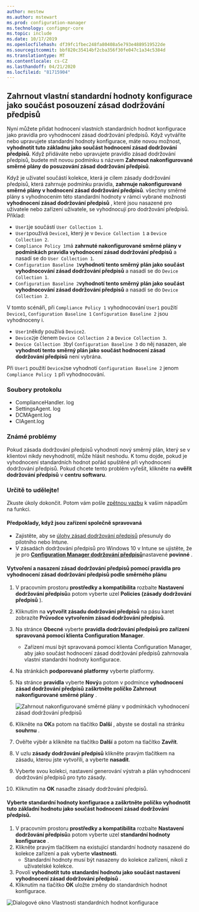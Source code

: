 ```yaml
---
author: mestew
ms.author: mstewart
ms.prod: configuration-manager
ms.technology: configmgr-core
ms.topic: include
ms.date: 10/17/2019
ms.openlocfilehash: df39fc1fbec248fa80408a5e793e4889519522de
ms.sourcegitcommit: bbf820c35414bf2cba356f30fe047c1a34c5384d
ms.translationtype: MT
ms.contentlocale: cs-CZ
ms.lasthandoff: 04/21/2020
ms.locfileid: "81715904"
---
```

## <a name="include-custom-configuration-baselines-as-part-of-compliance-policy-assessment"></a><a name="bkmk_CAbaselines"></a>Zahrnout vlastní standardní hodnoty konfigurace jako součást posouzení zásad dodržování předpisů

Nyní můžete přidat hodnocení vlastních standardních hodnot konfigurace jako pravidla pro vyhodnocení zásad dodržování předpisů. Když vytváříte nebo upravujete standardní hodnoty konfigurace, máte novou možnost, **vyhodnotit tuto základnu jako součást hodnocení zásad dodržování předpisů**. Když přidáváte nebo upravujete pravidlo zásad dodržování předpisů, budete mít novou podmínku s názvem **Zahrnout nakonfigurované směrné plány do posuzování zásad dodržování předpisů**.

Když je uživatel součástí kolekce, která je cílem zásady dodržování předpisů, která zahrnuje podmínku pravidla, **zahrnuje nakonfigurované směrné plány v hodnocení zásad dodržování předpisů**. všechny směrné plány s vyhodnocením této standardní hodnoty v rámci vybrané možnosti **vyhodnocení zásad dodržování předpisů** , které jsou nasazené pro uživatele nebo zařízení uživatele, se vyhodnocují pro dodržování předpisů. Příklad:

- `User1`je součástí `User Collection 1`.
- `User1`používá `Device1`, který je v `Device Collection 1` a `Device Collection 2`.
- `Compliance Policy 1`má **zahrnuté nakonfigurované směrné plány v podmínkách pravidla vyhodnocení zásad dodržování předpisů** a nasadí se do `User Collection 1`.
- `Configuration Baseline 1`**vyhodnotí tento směrný plán jako součást vyhodnocování zásad dodržování předpisů** a nasadí se do `Device Collection 1`.
- `Configuration Baseline 2`**vyhodnotí tento směrný plán jako součást vyhodnocování zásad dodržování předpisů** a nasadí se do `Device Collection 2`.

V tomto scénáři, při `Compliance Policy 1` vyhodnocování `User1` použití `Device1`, `Configuration Baseline 1` `Configuration Baseline 2` jsou vyhodnoceny i.

- `User1`někdy používá `Device2`.
- `Device2`je členem `Device Collection 2` a `Device Collection 3`.
- `Device Collection 3`byl `Configuration Baseline 3` do něj nasazen, ale **vyhodnotí tento směrný plán jako součást hodnocení zásad dodržování předpisů** není vybrána.

Při `User1` použití `Device2`se vyhodnotí `Configuration Baseline 2` jenom `Compliance Policy 1` při vyhodnocování.

### <a name="log-files"></a><a name="bkmk_CA-Logs"></a>Soubory protokolu

- ComplianceHandler. log
- SettingsAgent. log
- DCMAgent.log
- CIAgent.log

### <a name="known-issues"></a>Známé problémy
<!--5582516-->
Pokud zásada dodržování předpisů vyhodnotí nový směrný plán, který se v klientovi nikdy nevyhodnotil, může hlásit neshodu. K tomu dojde, pokud je vyhodnocení standardních hodnot pořád spuštěné při vyhodnocení dodržování předpisů. Pokud chcete tento problém vyřešit, klikněte na **ověřit dodržování předpisů** v **centru softwaru**.

### <a name="try-it-out"></a>Určitě to udělejte!

Zkuste úkoly dokončit. Potom vám pošle [zpětnou vazbu](../../../../understand/find-help.md#product-feedback) k vašim nápadům na funkci.

#### <a name="prerequisites-when-the-devices-are-co-managed"></a>Předpoklady, když jsou zařízení společně spravovaná

- Zajistěte, aby se [úlohy zásad dodržování předpisů](../../../../../comanage/workloads.md#compliance-policies) přesunuly do pilotního nebo Intune.
- V zásadách dodržování předpisů pro Windows 10 v Intune se ujistěte, že je pro [**Configuration Manager dodržování předpisů**](https://docs.microsoft.com/intune/protect/compliance-policy-create-windows#configuration-manager-compliance)nastavené **povinné** .

#### <a name="create-and-deploy-a-compliance-policy-with-a-rule-for-baseline-compliance-policy-assessment"></a>Vytvoření a nasazení zásad dodržování předpisů pomocí pravidla pro vyhodnocení zásad dodržování předpisů podle směrného plánu

1. V pracovním prostoru **prostředky a kompatibilita** rozbalte **Nastavení dodržování předpisů**a potom vyberte uzel **Policies (zásady dodržování předpisů** ).
1. Kliknutím na **vytvořit zásadu dodržování předpisů** na pásu karet zobrazíte **Průvodce vytvořením zásad dodržování předpisů**.
1. Na stránce **Obecné** vyberte **pravidla dodržování předpisů pro zařízení spravovaná pomocí klienta Configuration Manager**.
   - Zařízení musí být spravovaná pomocí klienta Configuration Manager, aby jako součást hodnocení zásad dodržování předpisů zahrnovala vlastní standardní hodnoty konfigurace.
1. Na stránkách **podporované platformy** vyberte platformy.
1. Na stránce **pravidla** vyberte **Nový**a potom v podmínce **vyhodnocení zásad dodržování předpisů zaškrtněte políčko Zahrnout nakonfigurované směrné plány** .

   ![Zahrnout nakonfigurované směrné plány v podmínkách vyhodnocení zásad dodržování předpisů](../../media/3608345-create-compliance-policy-rule.png)

1. Klikněte na **OK**a potom na tlačítko **Další** , abyste se dostali na stránku **souhrnu** .
1. Ověřte výběr a klikněte na tlačítko **Další** a potom na tlačítko **Zavřít**.
1. V uzlu **zásady dodržování předpisů** klikněte pravým tlačítkem na zásadu, kterou jste vytvořili, a vyberte **nasadit**.
1. Vyberte svou kolekci, nastavení generování výstrah a plán vyhodnocení dodržování předpisů pro tyto zásady.
1. Kliknutím na **OK** nasaďte zásady dodržování předpisů.


#### <a name="select-a-configuration-baseline-and-check-evaluate-this-baseline-as-part-of-compliance-policy-assessment"></a>Vyberte standardní hodnoty konfigurace a zaškrtněte políčko vyhodnotit tuto základní hodnotu jako součást hodnocení zásad dodržování předpisů.

1. V pracovním prostoru **prostředky a kompatibilita** rozbalte **Nastavení dodržování předpisů**a potom vyberte uzel **standardní hodnoty konfigurace** .
1. Klikněte pravým tlačítkem na existující standardní hodnoty nasazené do kolekce zařízení a pak vyberte **vlastnosti**.
   - Standardní hodnoty musí být nasazeny do kolekce zařízení, nikoli z uživatelské kolekce.
1. Povolí **vyhodnotit tuto standardní hodnotu jako součást nastavení vyhodnocení zásad dodržování předpisů** .
1. Kliknutím na tlačítko **OK** uložte změny do standardních hodnot konfigurace.

![Dialogové okno Vlastnosti standardních hodnot konfigurace](../../media/3608345-configuration-baseline-properties.png)

